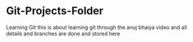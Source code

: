 # Git-Projects-Folder
Learning Git
this is about learning git through the anuj bhaiya video and all details and branches are done and stored here
